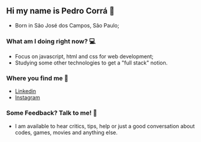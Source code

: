 ## Hi my name is Pedro Corrá 👋

<!--
**PHCorra/phcorra** is a ✨ _special_ ✨ repository because its `README.md` (this file) appears on your GitHub profile.

Here are some ideas to get you started:

- 🔭 I’m currently working on ...
- 🌱 I’m currently learning ...
- 👯 I’m looking to collaborate on ...
- 🤔 I’m looking for help with ...
- 💬 Ask me about ...
- 📫 How to reach me: ...
- 😄 Pronouns: ...
- ⚡ Fun fact: ...
-->


- Born in São José dos Campos, São Paulo;

### What am I doing right now? :computer:
- Focus on javascript, html and css for web development;
- Studying some other technologies to get a "full stack" notion.

### Where you find me :floppy_disk:
- [Linkedin](https://www.linkedin.com/in/pedro-c-95b57212a/)
- [Instagram](https://www.instagram.com/corrazito/)

### Some Feedback? Talk to me! :speech_balloon:
- I am available to hear critics, tips, help or just a good conversation about codes, games, movies and anything else. 

